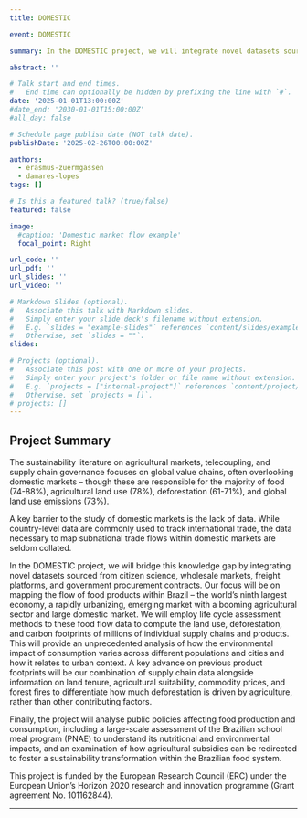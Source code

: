 ```yaml
---
title: DOMESTIC

event: DOMESTIC

summary: In the DOMESTIC project, we will integrate novel datasets sourced from citizen science, wholesale markets, freight platforms, and government procurement contracts to addresses the key barrier to the study of domestic markets: the lack of data.

abstract: ''

# Talk start and end times.
#   End time can optionally be hidden by prefixing the line with `#`.
date: '2025-01-01T13:00:00Z'
#date_end: '2030-01-01T15:00:00Z'
#all_day: false

# Schedule page publish date (NOT talk date).
publishDate: '2025-02-26T00:00:00Z'

authors: 
  - erasmus-zuermgassen
  - damares-lopes
tags: []

# Is this a featured talk? (true/false)
featured: false

image:
  #caption: 'Domestic market flow example'
  focal_point: Right

url_code: ''
url_pdf: ''
url_slides: ''
url_video: ''

# Markdown Slides (optional).
#   Associate this talk with Markdown slides.
#   Simply enter your slide deck's filename without extension.
#   E.g. `slides = "example-slides"` references `content/slides/example-slides.md`.
#   Otherwise, set `slides = ""`.
slides:

# Projects (optional).
#   Associate this post with one or more of your projects.
#   Simply enter your project's folder or file name without extension.
#   E.g. `projects = ["internal-project"]` references `content/project/deep-learning/index.md`.
#   Otherwise, set `projects = []`.
# projects: []
---
```


## Project Summary 

The sustainability literature on agricultural markets, telecoupling, and supply chain governance focuses on global value chains, often overlooking domestic markets – though these are responsible for the majority of food (74-88%), agricultural land use (78%), deforestation (61-71%), and global land use emissions (73%).

A key barrier to the study of domestic markets is the lack of data. While country-level data are commonly used to track international trade, the data necessary to map subnational trade flows within domestic markets are seldom collated.

In the DOMESTIC project, we will bridge this knowledge gap by integrating novel datasets sourced from citizen science, wholesale markets, freight platforms, and government procurement contracts. Our focus will be on mapping the flow of food products within Brazil – the world’s ninth largest economy, a rapidly urbanizing, emerging market with a booming agricultural sector and large domestic market. We will employ life cycle assessment methods to these food flow data to compute the land use, deforestation, and carbon footprints of millions of individual supply chains and products. This will provide an unprecedented analysis of how the environmental impact of consumption varies across different populations and cities and how it relates to urban context. A key advance on previous product footprints will be our combination of supply chain data alongside information on land tenure, agricultural suitability, commodity prices, and forest fires to differentiate how much deforestation is driven by agriculture, rather than other contributing factors.

Finally, the project will analyse public policies affecting food production and consumption, including a large-scale assessment of the Brazilian school meal program (PNAE) to understand its nutritional and environmental impacts, and an examination of how agricultural subsidies can be redirected to foster a sustainability transformation within the Brazilian food system.

This project is funded by the European Research Council (ERC) under the European Union’s Horizon 2020 research and innovation programme (Grant agreement No. 101162844).

---